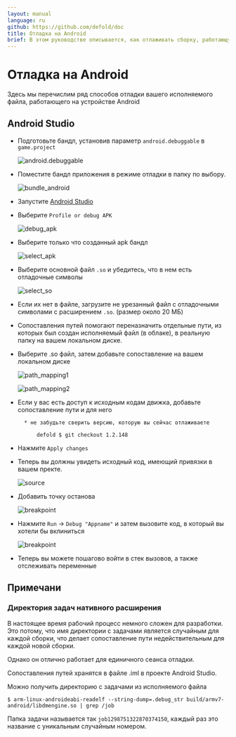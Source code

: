 ```yaml
---
layout: manual
language: ru
github: https://github.com/defold/doc
title: Отладка на Android
brief: В этом руководстве описывается, как отлаживать сборку, работающую на устройстве Android.
---
```


# Отладка на Android

Здесь мы перечислим ряд способов отладки вашего исполняемого файла, работающего на устройстве Android

## Android Studio

* Подготовьте бандл, установив параметр `android.debuggable` в `game.project`

	![android.debuggable](/manuals/images/extensions/debugging/android/game_project_debuggable.png)

* Поместите бандл приложения в режиме отладки в папку по выбору.

	![bundle_android](/manuals/images/extensions/debugging/android/bundle_android.png)

* Запустите [Android Studio](https://developer.android.com/studio/)

* Выберите `Profile or debug APK`

	![debug_apk](/manuals/images/extensions/debugging/android/android_profile_or_debug.png)

* Выберите только что созданный apk бандл

	![select_apk](/manuals/images/extensions/debugging/android/android_select_apk.png)

* Выберите основной файл `.so` и убедитесь, что в нем есть отладочные символы 

	![select_so](/manuals/images/extensions/debugging/android/android_missing_symbols.png)

* Если их нет в файле, загрузите не урезанный файл с отладочными символами с расширением `.so`. (размер около 20 МБ)

* Сопоставления путей помогают переназначить отдельные пути, из которых был создан исполняемый файл (в облаке), в реальную папку на вашем локальном диске.

* Выберите .so файл, затем добавьте сопоставление на вашем локальном диске

	![path_mapping1](/manuals/images/extensions/debugging/android/path_mappings_android.png)

	![path_mapping2](/manuals/images/extensions/debugging/android/path_mappings_android2.png)

* Если у вас есть доступ к исходным кодам движка, добавьте сопоставление пути и для него

		* не забудьте сверить версию, которую вы сейчас отлаживаете

			defold $ git checkout 1.2.148 

* Нажмите `Apply changes`

* Теперь вы должны увидеть исходный код, имеющий привязки в вашем пректе. 

	![source](/manuals/images/extensions/debugging/android/source_mappings_android.png)

* Добавить точку останова 

	![breakpoint](/manuals/images/extensions/debugging/android/breakpoint_android.png)

* Нажмите `Run` -> `Debug "Appname"` и затем вызовите код, в который вы хотели бы вклиниться

	![breakpoint](/manuals/images/extensions/debugging/android/callstack_variables_android.png)

* Теперь вы можете пошагово войти в стек вызовов, а также отслеживать переменные 


## Примечани

### Директория задач нативного расширения 

В настоящее время рабочий процесс немного сложен для разработки. Это потому, что имя директории с задачами
является случайным для каждой сборки, что делает сопоставление пути недействительным для каждой новой сборки.

Однако он отлично работает для единичного сеанса отладки.

Сопоставления путей хранятся в файле <project>.iml в проекте Android Studio.

Можно получить директорию с задачами из исполняемого файла

	$ arm-linux-androideabi-readelf --string-dump=.debug_str build/armv7-android/libdmengine.so | grep /job

Папка задачи называется так `job1298751322870374150`, каждый раз это название с уникальным случайным номером. 

